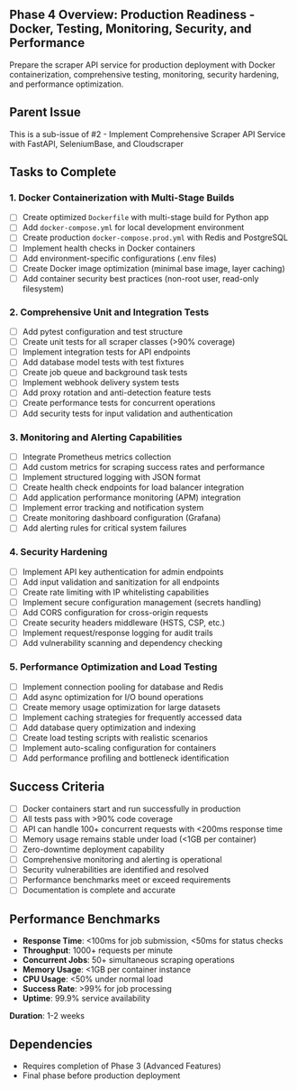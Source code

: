 ## Phase 4 Overview: Production Readiness - Docker, Testing, Monitoring, Security, and Performance

Prepare the scraper API service for production deployment with Docker containerization, comprehensive testing, monitoring, security hardening, and performance optimization.

## Parent Issue

This is a sub-issue of #2 - Implement Comprehensive Scraper API Service with FastAPI, SeleniumBase, and Cloudscraper

## Tasks to Complete

### 1. Docker Containerization with Multi-Stage Builds

- [ ] Create optimized `Dockerfile` with multi-stage build for Python app
- [ ] Add `docker-compose.yml` for local development environment
- [ ] Create production `docker-compose.prod.yml` with Redis and PostgreSQL
- [ ] Implement health checks in Docker containers
- [ ] Add environment-specific configurations (.env files)
- [ ] Create Docker image optimization (minimal base image, layer caching)
- [ ] Add container security best practices (non-root user, read-only filesystem)

### 2. Comprehensive Unit and Integration Tests

- [ ] Add pytest configuration and test structure
- [ ] Create unit tests for all scraper classes (>90% coverage)
- [ ] Implement integration tests for API endpoints
- [ ] Add database model tests with test fixtures
- [ ] Create job queue and background task tests
- [ ] Implement webhook delivery system tests
- [ ] Add proxy rotation and anti-detection feature tests
- [ ] Create performance tests for concurrent operations
- [ ] Add security tests for input validation and authentication

### 3. Monitoring and Alerting Capabilities

- [ ] Integrate Prometheus metrics collection
- [ ] Add custom metrics for scraping success rates and performance
- [ ] Implement structured logging with JSON format
- [ ] Create health check endpoints for load balancer integration
- [ ] Add application performance monitoring (APM) integration
- [ ] Implement error tracking and notification system
- [ ] Create monitoring dashboard configuration (Grafana)
- [ ] Add alerting rules for critical system failures

### 4. Security Hardening

- [ ] Implement API key authentication for admin endpoints
- [ ] Add input validation and sanitization for all endpoints
- [ ] Create rate limiting with IP whitelisting capabilities
- [ ] Implement secure configuration management (secrets handling)
- [ ] Add CORS configuration for cross-origin requests
- [ ] Create security headers middleware (HSTS, CSP, etc.)
- [ ] Implement request/response logging for audit trails
- [ ] Add vulnerability scanning and dependency checking

### 5. Performance Optimization and Load Testing

- [ ] Implement connection pooling for database and Redis
- [ ] Add async optimization for I/O bound operations
- [ ] Create memory usage optimization for large datasets
- [ ] Implement caching strategies for frequently accessed data
- [ ] Add database query optimization and indexing
- [ ] Create load testing scripts with realistic scenarios
- [ ] Implement auto-scaling configuration for containers
- [ ] Add performance profiling and bottleneck identification

## Success Criteria

- [ ] Docker containers start and run successfully in production
- [ ] All tests pass with >90% code coverage
- [ ] API can handle 100+ concurrent requests with <200ms response time
- [ ] Memory usage remains stable under load (<1GB per container)
- [ ] Zero-downtime deployment capability
- [ ] Comprehensive monitoring and alerting is operational
- [ ] Security vulnerabilities are identified and resolved
- [ ] Performance benchmarks meet or exceed requirements
- [ ] Documentation is complete and accurate

## Performance Benchmarks

- **Response Time**: <100ms for job submission, <50ms for status checks
- **Throughput**: 1000+ requests per minute
- **Concurrent Jobs**: 50+ simultaneous scraping operations
- **Memory Usage**: <1GB per container instance
- **CPU Usage**: <50% under normal load
- **Success Rate**: >99% for job processing
- **Uptime**: 99.9% service availability

**Duration**: 1-2 weeks

## Dependencies

- Requires completion of Phase 3 (Advanced Features)
- Final phase before production deployment
